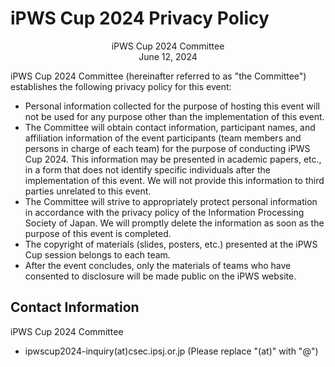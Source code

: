 # iPWS Cup 2024 Privacy Policy
<div align="center">
iPWS Cup 2024 Committee
<br>
June 12, 2024
</div>

iPWS Cup 2024 Committee (hereinafter referred to as "the Committee") establishes the following privacy policy for this event:

- Personal information collected for the purpose of hosting this event will not be used for any purpose other than the implementation of this event.
- The Committee will obtain contact information, participant names, and affiliation information of the event participants (team members and persons in charge of each team) for the purpose of conducting iPWS Cup 2024. This information may be presented in academic papers, etc., in a form that does not identify specific individuals after the implementation of this event. We will not provide this information to third parties unrelated to this event.
- The Committee will strive to appropriately protect personal information in accordance with the privacy policy of the Information Processing Society of Japan. We will promptly delete the information as soon as the purpose of this event is completed.
- The copyright of materials (slides, posters, etc.) presented at the iPWS Cup session belongs to each team.
- After the event concludes, only the materials of teams who have consented to disclosure will be made public on the iPWS website.

## Contact Information
iPWS Cup 2024 Committee
- ipwscup2024-inquiry(at)csec.ipsj.or.jp (Please replace "(at)" with "@")
